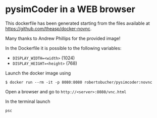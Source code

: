 # pysimCoder in a WEB browser

This dockerfile has been generated starting from the files available at https://github.com/theasp/docker-novnc.

Many thanks to Andrew Phillips for the provided image!

In the Dockerfile it is possible to the following variables:

* `DISPLAY_WIDTH=<width>` (1024)
* `DISPLAY_HEIGHT=<height>` (768)

Launch the docker image using
```
$ docker run --rm -it -p 8080:8080 robertobucher/pysimcoder:novnc
```
Open a browser and go to  `http://<server>:8080/vnc.html`

In the terminal launch
```
psc
```


